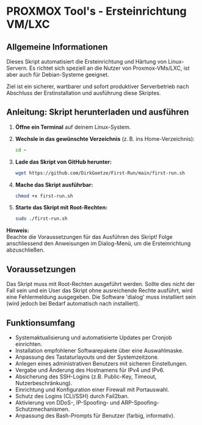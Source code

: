 ﻿# PROXMOX Tool's - Ersteinrichtung VM/LXC

## Allgemeine Informationen
Dieses Skript automatisiert die Ersteinrichtung und Härtung von Linux- Servern. Es richtet sich speziell an die Nutzer von Proxmox-VMs/LXC, ist aber auch für Debian-Systeme geeignet.

Ziel ist ein sicherer, wartbarer und sofort produktiver Serverbetrieb nach Abschluss der Erstinstallation und ausführung diese Skriptes.

## Anleitung: Skript herunterladen und ausführen

1. **Öffne ein Terminal** auf deinem Linux-System.

2. **Wechsle in das gewünschte Verzeichnis** (z. B. ins Home-Verzeichnis):
   ```bash
   cd ~
   ```

3. **Lade das Skript von GitHub herunter:**  
   ```bash
   wget https://github.com/DirkGoetze/First-Run/main/first-run.sh
   ```

4. **Mache das Skript ausführbar:**
   ```bash
   chmod +x first-run.sh
   ```

5. **Starte das Skript mit Root-Rechten:**
   ```bash
   sudo ./first-run.sh
   ```

**Hinweis:**  
Beachte die Voraussetzungen für das Ausführen des Skript! Folge anschliessend den Anweisungen im Dialog-Menü, um die Ersteinrichtung abzuschließen.

## Voraussetzungen
Das Skript muss mit Root-Rechten ausgeführt werden. Sollte dies nicht der Fall sein und ein User das Skript ohne ausreichende Rechte ausführt, wird eine Fehlermeldung ausgegeben. Die Software 'dialog' 
muss installiert sein (wird jedoch bei Bedarf automatisch nach installiert).

## Funktionsumfang
* Systemaktualisierung und automatisierte Updates per Cronjob einrichten.
* Installation empfohlener Softwarepakete über eine Auswahlmaske.
* Anpassung des Tastaturlayouts und der Systemzeitzone.
* Anlegen eines administrativen Benutzers mit sicheren Einstellungen.
* Vergabe und Änderung des Hostnamens für IPv4 und IPv6.
* Absicherung des SSH-Logins (z.B. Public-Key, Timeout, Nutzerbeschränkung).
* Einrichtung und Konfiguration einer Firewall mit Portauswahl.
* Schutz des Logins (CLI/SSH) durch Fail2ban.
* Aktivierung von DDoS-, IP-Spoofing- und ARP-Spoofing-Schutzmechanismen.
* Anpassung des Bash-Prompts für Benutzer (farbig, informativ).
